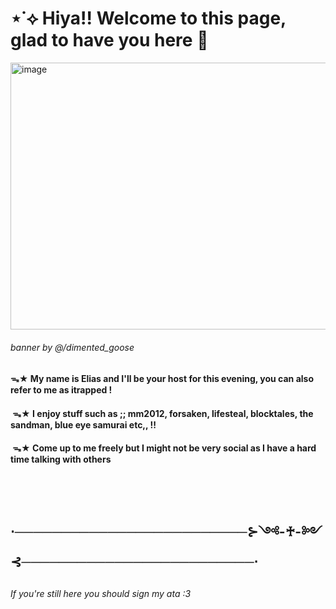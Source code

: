 # ⋆˙⟡ Hiya!! Welcome to this page, glad to have you here 🍃


<img width="1280" height="427" alt="image" src="https://github.com/user-attachments/assets/882cbaaa-5985-4dd5-bc84-a547de8fb6b3" />

###### banner by @/dimented_goose
#### ᯓ★ My name is Elias and I'll be your host for this evening, you can also refer to me as itrapped !
#### ‎ ‎ ‎ ‎ ‎   ᯓ★  I enjoy stuff such as ;; mm2012, forsaken, lifesteal, blocktales, the sandman, blue eye samurai etc,, !!
#### ‎ ‎ᯓ★ Come up to me freely but I might not be very social as I have a hard time talking with others 
## ‎ ‎ 

## ⋅─────────────────────────⊱༺-♰-༻⊰─────────────────────────⋅
##
###### If you're still here you should sign my ata :3



